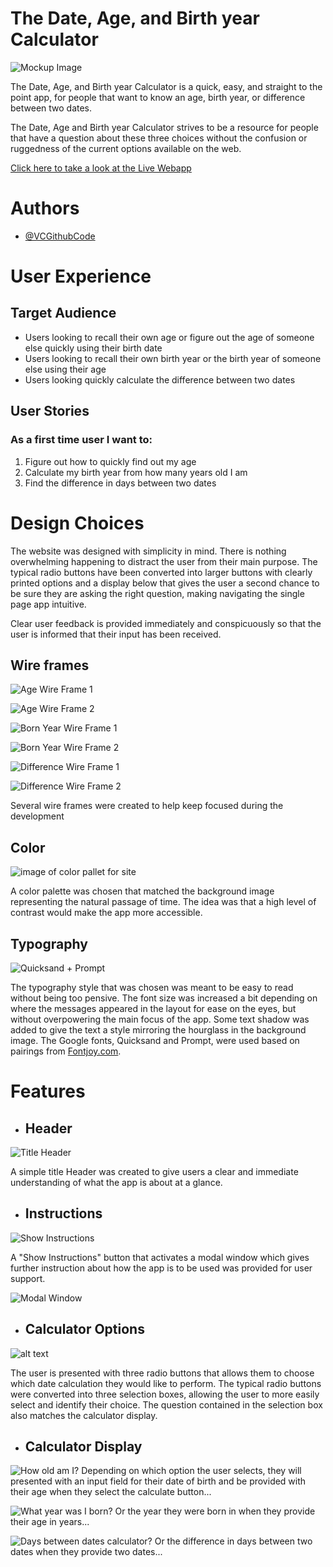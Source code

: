 # The Date, Age, and Birth year Calculator

![Mockup Image](assets/images/dac-mockups.avif)

The Date, Age, and Birth year Calculator is a quick, easy, and straight to the point app, for people that want to know an age, birth year, or difference between two dates.

The Date, Age and Birth year Calculator strives to be a resource for people that have a question about these three choices without the confusion or ruggedness of the current options available on the web.

[Click here to take a look at the Live Webapp](https://vcgithubcode.github.io/portfolio-project-2/)


# Authors

- [@VCGithubCode](https://www.github.com/VCGithubCode)

# User Experience

## Target Audience

- Users looking to recall their own age or figure out the age of someone else quickly using their birth date
- Users looking to recall their own birth year or the birth year of someone else using their age
- Users looking quickly calculate the difference between two dates

## User Stories

### As a first time user I want to:

1. Figure out how to quickly find out my age
2. Calculate my birth year from how many years old I am
3. Find the difference in days between two dates

# Design Choices

The website was designed with simplicity in mind.  There is nothing overwhelming happening to distract the user from their main purpose.  The typical radio buttons have been converted into larger buttons with clearly printed options and a display below that gives the user a second chance to be sure they are asking the right question, making navigating the single page app intuitive.

Clear user feedback is provided immediately and conspicuously so that the user is informed that their input has been received.

## Wire frames
![Age Wire Frame 1](assets/wireframes/age-1.avif)

![Age Wire Frame 2](assets/wireframes/age-2.avif)

![Born Year Wire Frame 1](assets/wireframes/year-born-1.avif)

![Born Year Wire Frame 2](assets/wireframes/year-born-2.avif)

![Difference Wire Frame 1](assets/wireframes/difference-1.avif)

![Difference Wire Frame 2](assets/wireframes/difference-2.avif)

Several wire frames were created to help keep focused during the development

## Color
![image of color pallet for site](assets/images/dac-palette.avif)

A color palette was chosen that matched the background image representing the natural passage of time.  The idea was that a high level of contrast would make the app more accessible.


## Typography
![Quicksand + Prompt](assets/images/font-pairings.avif)

The typography style that was chosen was meant to be easy to read without being too pensive.  The font size was increased a bit depending on where the messages appeared in the layout for ease on the eyes, but without overpowering the main focus of the app. Some text shadow was added to give the text a style mirroring the hourglass in the background image.  The Google fonts, Quicksand and Prompt, were used based on pairings from [Fontjoy.com](https://fontjoy.com/).

# Features

* ## Header

![Title Header](assets/images/dac-header.avif)

A simple title Header was created to give users a clear and immediate understanding of what the app is about at a glance.

* ## Instructions
![Show Instructions](assets/images/instruction-button.avif)


A "Show Instructions" button that activates a modal window which gives further instruction about how the app is to be used was provided for user support.

![Modal Window](assets/images/instruction-modal.avif)


* ## Calculator Options
![alt text](assets/images/calculator-choices.avif)

The user is presented with three radio buttons that allows them to choose which date calculation they would like to perform.  The typical radio buttons were converted into three selection boxes, allowing the user to more easily select and identify their choice.  The question contained in the selection box also matches the calculator display.

* ## Calculator Display
![How old am I?](assets/images/dob-calc.avif)
Depending on which option the user selects, they will presented with an input field for their date of birth and be provided with their age when they select the calculate button...

![What year was I born?](assets/images/born-calc.avif)
Or the year they were born in when they provide their age in years...

![Days between dates calculator?](assets/images/difference-calc.avif)
Or the difference in days between two dates when they provide two dates...


